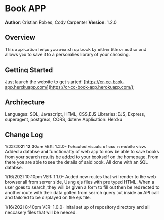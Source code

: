 # Book APP

**Author**: Cristian Robles, Cody Carpenter
**Version**: 1.2.0 <!--(increment the patch/fix version number if you make more commits past your first submission)-->


## Overview
<!-- Provide a high level overview of what this application is and why you are building it, beyond the fact that it's an assignment for a Code 301 class. (i.e. What's your problem domain?) -->
This application helps you search up book by either title or author and allows you to save it to a personalies library of your choosing.
## Getting Started
<!-- What are the steps that a user must take in order to build this app on their own machine and get it running? -->
Just launch the website to get started!
[https://cr-cc-book-app.herokuapp.com/](https://cr-cc-book-app.herokuapp.com/);
## Architecture
<!-- Provide a detailed description of the application design. What technologies (languages, libraries, etc) you're using, and any other relevant design information. -->
Languages: SQL, Javascript, HTML, CSS,EJS
Libraries: EJS, Express, superagent, postgress, CORS, dotenv
Application: Heroku

## Change Log
<!-- Use this area to document the iterative changes made to your application as each feature is successfully implemented. Use time stamps. Here's an examples:

01-01-2001 4:59pm - Application now has a fully-functional express server, with GET and POST routes for the book resource.

## Credits and Collaborations
<!-- Give credit (and a link) to other people or resources that helped you build this application. -->

1/22/2021 12:30am VER: 1.2.0- Rehauled visuals of css in mobile view. Added a databse and functionality of web app to now be able to save books from your search results be added to your bookself on the homepage. From there you are able to see the details of said book. All done with an SQL databse. 

1/16/2021 10:10pm VER: 1.1.0- Added new routes that will render to the web browser all from server side, Using ejs files with pre typed HTML. When a user goes to search, they will be given a form to fill out then be redirected to another route with their data gotten from search query put inside an API call and tailored to be displayed on the ejs file.


1/16/2021 8:40pm VER: 1.0.0- Inital set up of repository directory and all neccasery files that will be needed.